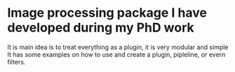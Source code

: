 # Image processing package I have developed during my PhD work
It is main idea is to treat everything as a plugin, it is very modular and simple 
It has some examples on how to use and create a plugin, pipleline, or evern filters.
